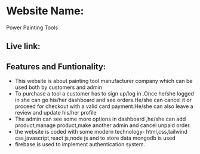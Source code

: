 # Website Name:
Power Painting Tools
## Live link:
## Features and Funtionality:
* This website is about painting tool manufacturer company which can be used both by customers and admin
* To purchase  a tool a customer has to sign up/log in .Once he/she logged in she can go his/her dashboard and see orders.He/she can cancel it or proceed for checkout with a valid card payment.He/she can also leave a review and update his/her profile
* The admin can see some more options in dashboard ,he/she can add product,manage product,make another admin and cancel unpaid order.
* the website is coded with some modern technology- html,css,tailwind css,javascript,react js,node js and to store data mongodb is used
* firebase is used to implement authentication system.

